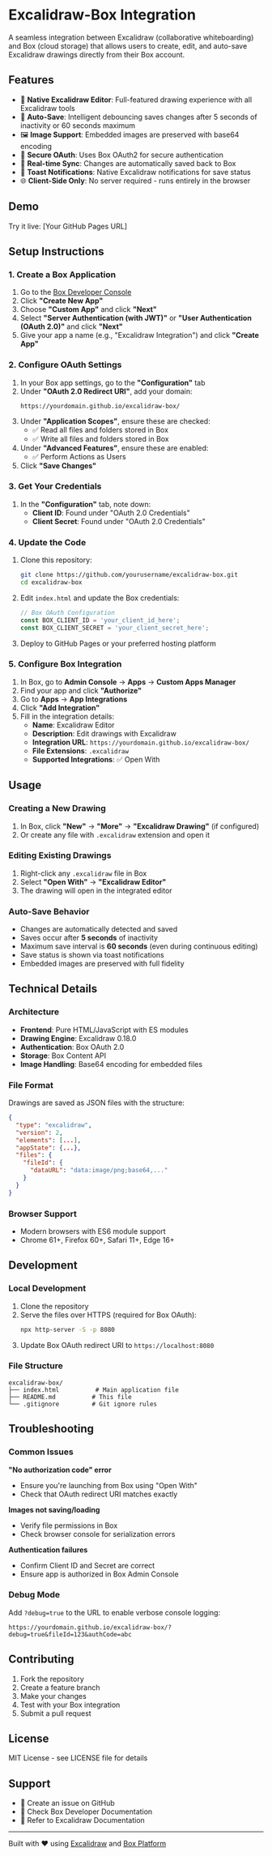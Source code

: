 # Excalidraw-Box Integration

A seamless integration between Excalidraw (collaborative whiteboarding) and Box (cloud storage) that allows users to create, edit, and auto-save Excalidraw drawings directly from their Box account.

## Features

- 🎨 **Native Excalidraw Editor**: Full-featured drawing experience with all Excalidraw tools
- 💾 **Auto-Save**: Intelligent debouncing saves changes after 5 seconds of inactivity or 60 seconds maximum
- 🖼️ **Image Support**: Embedded images are preserved with base64 encoding
- 🔐 **Secure OAuth**: Uses Box OAuth2 for secure authentication
- 🔄 **Real-time Sync**: Changes are automatically saved back to Box
- 📱 **Toast Notifications**: Native Excalidraw notifications for save status
- 🌐 **Client-Side Only**: No server required - runs entirely in the browser

## Demo

Try it live: [Your GitHub Pages URL]

## Setup Instructions

### 1. Create a Box Application

1. Go to the [Box Developer Console](https://app.box.com/developers/console)
2. Click **"Create New App"**
3. Choose **"Custom App"** and click **"Next"**
4. Select **"Server Authentication (with JWT)"** or **"User Authentication (OAuth 2.0)"** and click **"Next"**
5. Give your app a name (e.g., "Excalidraw Integration") and click **"Create App"**

### 2. Configure OAuth Settings

1. In your Box app settings, go to the **"Configuration"** tab
2. Under **"OAuth 2.0 Redirect URI"**, add your domain:
   ```
   https://yourdomain.github.io/excalidraw-box/
   ```
3. Under **"Application Scopes"**, ensure these are checked:
   - ✅ Read all files and folders stored in Box
   - ✅ Write all files and folders stored in Box
4. Under **"Advanced Features"**, ensure these are enabled:
   - ✅ Perform Actions as Users
5. Click **"Save Changes"**

### 3. Get Your Credentials

1. In the **"Configuration"** tab, note down:
   - **Client ID**: Found under "OAuth 2.0 Credentials"
   - **Client Secret**: Found under "OAuth 2.0 Credentials"

### 4. Update the Code

1. Clone this repository:
   ```bash
   git clone https://github.com/yourusername/excalidraw-box.git
   cd excalidraw-box
   ```

2. Edit `index.html` and update the Box credentials:
   ```javascript
   // Box OAuth Configuration
   const BOX_CLIENT_ID = 'your_client_id_here';
   const BOX_CLIENT_SECRET = 'your_client_secret_here';
   ```

3. Deploy to GitHub Pages or your preferred hosting platform

### 5. Configure Box Integration

1. In Box, go to **Admin Console** → **Apps** → **Custom Apps Manager**
2. Find your app and click **"Authorize"**
3. Go to **Apps** → **App Integrations**
4. Click **"Add Integration"**
5. Fill in the integration details:
   - **Name**: Excalidraw Editor
   - **Description**: Edit drawings with Excalidraw
   - **Integration URL**: `https://yourdomain.github.io/excalidraw-box/`
   - **File Extensions**: `.excalidraw`
   - **Supported Integrations**: ✅ Open With

## Usage

### Creating a New Drawing

1. In Box, click **"New"** → **"More"** → **"Excalidraw Drawing"** (if configured)
2. Or create any file with `.excalidraw` extension and open it

### Editing Existing Drawings

1. Right-click any `.excalidraw` file in Box
2. Select **"Open With"** → **"Excalidraw Editor"**
3. The drawing will open in the integrated editor

### Auto-Save Behavior

- Changes are automatically detected and saved
- Saves occur after **5 seconds** of inactivity
- Maximum save interval is **60 seconds** (even during continuous editing)
- Save status is shown via toast notifications
- Embedded images are preserved with full fidelity

## Technical Details

### Architecture

- **Frontend**: Pure HTML/JavaScript with ES modules
- **Drawing Engine**: Excalidraw 0.18.0
- **Authentication**: Box OAuth 2.0
- **Storage**: Box Content API
- **Image Handling**: Base64 encoding for embedded files

### File Format

Drawings are saved as JSON files with the structure:
```json
{
  "type": "excalidraw",
  "version": 2,
  "elements": [...],
  "appState": {...},
  "files": {
    "fileId": {
      "dataURL": "data:image/png;base64,..."
    }
  }
}
```

### Browser Support

- Modern browsers with ES6 module support
- Chrome 61+, Firefox 60+, Safari 11+, Edge 16+

## Development

### Local Development

1. Clone the repository
2. Serve the files over HTTPS (required for Box OAuth):
   ```bash
   npx http-server -S -p 8080
   ```
3. Update Box OAuth redirect URI to `https://localhost:8080`

### File Structure

```
excalidraw-box/
├── index.html          # Main application file
├── README.md          # This file
└── .gitignore         # Git ignore rules
```

## Troubleshooting

### Common Issues

**"No authorization code" error**
- Ensure you're launching from Box using "Open With"
- Check that OAuth redirect URI matches exactly

**Images not saving/loading**
- Verify file permissions in Box
- Check browser console for serialization errors

**Authentication failures**
- Confirm Client ID and Secret are correct
- Ensure app is authorized in Box Admin Console

### Debug Mode

Add `?debug=true` to the URL to enable verbose console logging:
```
https://yourdomain.github.io/excalidraw-box/?debug=true&fileId=123&authCode=abc
```

## Contributing

1. Fork the repository
2. Create a feature branch
3. Make your changes
4. Test with your Box integration
5. Submit a pull request

## License

MIT License - see LICENSE file for details

## Support

- 📧 Create an issue on GitHub
- 📖 Check Box Developer Documentation
- 🎨 Refer to Excalidraw Documentation

---

Built with ❤️ using [Excalidraw](https://excalidraw.com/) and [Box Platform](https://developer.box.com/)